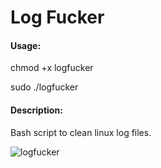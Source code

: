 # Log Fucker

#### Usage:
chmod +x logfucker

sudo ./logfucker

#### Description: 
Bash script to clean linux log files.

![logfucker](https://user-images.githubusercontent.com/64380389/99905631-0ea7ac00-2ce3-11eb-8e8d-bc46faf4bd7f.gif)
